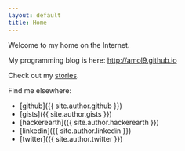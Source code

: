 ```yaml
---
layout: default
title: Home
---
```


Welcome to my home on the Internet.

My programming blog is here: <http://amol9.github.io>

Check out my [stories](/stories).

Find me elsewhere:

- [github]({{ site.author.github }})
- [gists]({{ site.author.gists }})
- [hackerearth]({{ site.author.hackerearth }})
- [linkedin]({{ site.author.linkedin }})
- [twitter]({{ site.author.twitter }})

